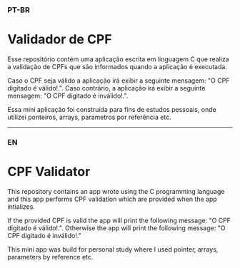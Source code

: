 ### PT-BR

# Validador de CPF

<p>Esse repositório contém uma aplicação escrita em linguagem C que realiza a validação de CPFs que são informados quando a aplicação é executada.</p>
<p>Caso o CPF seja válido a aplicação irá exibir a seguinte mensagem: "O CPF digitado é válido!.". Caso contrário, a aplicação irá exibir a seguinte mensagem: "O CPF digitado é inválido!.".</p>
<p>Essa mini aplicação foi construída para fins de estudos pessoais, onde utilizei ponteiros, arrays, parametros por referência etc.</p>

<hr>

### EN

# CPF Validator

<p>This repository contains an app wrote using the C programming language and this app performs CPF validation which are provided when the app intializes.</p>
<p>If the provided CPF is valid the app will print the following message: "O CPF digitado é válido!.". Otherwise the app will print the following message: "O CPF digitado é inválido!."</p>
<p>This mini app was build for personal study where I used pointer, arrays, parameters by reference etc.</p>
